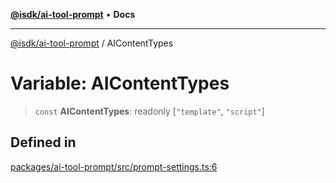 [**@isdk/ai-tool-prompt**](../README.md) • **Docs**

***

[@isdk/ai-tool-prompt](../globals.md) / AIContentTypes

# Variable: AIContentTypes

> `const` **AIContentTypes**: readonly [`"template"`, `"script"`]

## Defined in

[packages/ai-tool-prompt/src/prompt-settings.ts:6](https://github.com/isdk/ai-tool-prompt.js/blob/ccb6c76c282ffb3a596c3e9bc1daa79eaec7b66a/src/prompt-settings.ts#L6)

